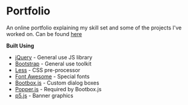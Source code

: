 # Portfolio
An online portfolio explaining my skill set and some of the projects I've worked on.
Can be found <a href="https://github.com/BrendonCurmi/Portfolio" target="_blank">here</a>

**Built Using**
- <a href="https://jquery.com/" target="_blank">jQuery</a> - General use JS library
- <a href="https://getbootstrap.com/" target="_blank">Bootstrap</a> - General use toolkit
- <a href="http://lesscss.org/" target="_blank">Less</a> - CSS pre-processor
- <a href="https://fontawesome.com/" target="_blank">Font Awesome</a> - Special fonts
- <a href="http://bootboxjs.com/" target="_blank">Bootbox.js</a> - Custom dialog boxes
- <a href="https://popper.js.org/" target="_blank">Popper.js</a> - Required by Bootbox.js
- <a href="https://p5js.org/" target="_blank">p5.js</a> - Banner graphics